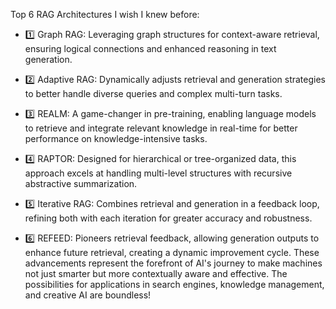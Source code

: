 Top 6 RAG Architectures I wish I knew before:

- 1️⃣ Graph RAG: Leveraging graph structures for context-aware retrieval, ensuring logical connections and enhanced reasoning in text generation.

- 2️⃣ Adaptive RAG: Dynamically adjusts retrieval and generation strategies to better handle diverse queries and complex multi-turn tasks.

- 3️⃣ REALM: A game-changer in pre-training, enabling language models to retrieve and integrate relevant knowledge in real-time for better performance on knowledge-intensive tasks.

- 4️⃣ RAPTOR: Designed for hierarchical or tree-organized data, this approach excels at handling multi-level structures with recursive abstractive summarization.

- 5️⃣ Iterative RAG: Combines retrieval and generation in a feedback loop, refining both with each iteration for greater accuracy and robustness.

- 6️⃣ REFEED: Pioneers retrieval feedback, allowing generation outputs to enhance future retrieval, creating a dynamic improvement cycle. These advancements represent the forefront of AI's journey to make machines not just smarter but more contextually aware and effective. The possibilities for applications in search engines, knowledge management, and creative AI are boundless!
